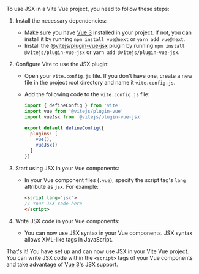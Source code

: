 
To use JSX in a Vite Vue project, you need to follow these steps:

1. Install the necessary dependencies:
   - Make sure you have [Vue 3](https://www.google.com/search?q=Vue%203) installed in your project. If not, you can install it by running `npm install vue@next` or `yarn add vue@next`.
   - Install the [@vitejs/plugin-vue-jsx](https://www.google.com/search?q=%40vitejs%2Fplugin-vue-jsx) plugin by running `npm install @vitejs/plugin-vue-jsx` or `yarn add @vitejs/plugin-vue-jsx`.

2. Configure Vite to use the JSX plugin:
   - Open your `vite.config.js` file. If you don't have one, create a new file in the project root directory and name it `vite.config.js`.
   - Add the following code to the `vite.config.js` file:

     ```javascript
     import { defineConfig } from 'vite'
     import vue from '@vitejs/plugin-vue'
     import vueJsx from '@vitejs/plugin-vue-jsx'

     export default defineConfig({
       plugins: [
         vue(),
         vueJsx()
       ]
     })
     ```

3. Start using JSX in your Vue components:
   - In your Vue component files (`.vue`), specify the script tag's `lang` attribute as `jsx`. For example:

     ```html
     <script lang="jsx">
     // Your JSX code here
     </script>
     ```

4. Write JSX code in your Vue components:
   - You can now use JSX syntax in your Vue components. JSX syntax allows XML-like tags in JavaScript.

That's it! You have set up and can now use JSX in your Vite Vue project. You can write JSX code within the `<script>` tags of your Vue components and take advantage of [Vue 3](https://www.google.com/search?q=Vue%203)'s JSX support.